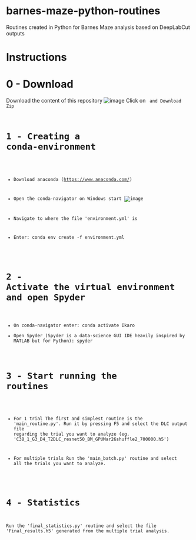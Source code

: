 # barnes-maze-python-routines
Routines created in Python for Barnes Maze analysis based on DeepLabCut outputs

# Instructions
# 0 - Download
Download the content of this repository
![image](https://github.com/ikaro-beraldo/barnes-maze-python-routines/assets/55361465/8d198073-95b4-49dc-ac6a-e5099ac92a1e)
Click on <Code> and Download Zip

# 1 - Creating a conda-environment
 - Download anaconda (https://www.anaconda.com/)
 - Open the conda-navigator on Windows start
 ![image](https://github.com/ikaro-beraldo/barnes-maze-python-routines/assets/55361465/43e0eab0-567f-4abd-92dc-b9596f6a0487)

 - Navigate to where the file 'environment.yml' is
 - Enter:
     conda env create -f environment.yml
# 2 - Activate the virtual environment and open Spyder
 - On conda-navigator enter:
     conda activate Ikaro
 - Open Spyder (Spyder is a data-science GUI IDE heavily inspired by MATLAB but for Python):
     spyder

# 3 - Start running the routines
- For 1 trial
  The first and simplest routine is the 'main_routine.py'. Run it by pressing F5 and select the DLC output file regarding the trial you want to analyze (eg. 'C38_1_G3_D4_T2DLC_resnet50_BM_GPUMar26shuffle2_700000.h5')

- For multiple trials
  Run the 'main_batch.py' routine and select all the trials you want to analyze. 

# 4 - Statistics
Run the 'final_statistics.py' routine and select the file 'Final_results.h5' generated from the multiple trial analysis.
